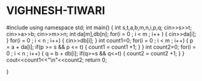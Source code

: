 # VIGHNESH-TIWARI
#include<iostream>
using namespace std;
int main()
{
	int s,t,a,b,m,n,i,p,q;
	cin>>s>>t;
	cin>>a>>b;
	cin>>m>>n;
	int da[m],db[n];
	for(i = 0 ; i < m ; i++ )
	{
		cin>>da[i];
	}
	for(i = 0 ; i < n ; i++)
	{
		cin>>db[i];
	}
	int count1=0;
	for(i = 0 ; i < m ; i++)
	{
		p = a + da[i];
		if(p >= s && p <= t)
		{
			count1 = count1 +1;
		}
	}
	int count2=0;
	for(i = 0 ; i < n ; i++)
	{
		q = b + db[i];
		if(q>=s && q<=t)
		{
			count2 = count2 +1;
		}
	}
	cout<<count1<<"\n"<<count2;
	return 0;
	
}
